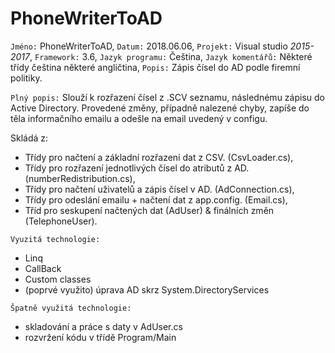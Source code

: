 # PhoneWriterToAD

`Jméno:` PhoneWriterToAD, 
`Datum:` 2018.06.06, 
`Projekt:` Visual studio *2015-2017*, 
`Framework:` 3.6, 
`Jazyk programu:` Čeština, 
`Jazyk komentářů:` Některé třídy čeština některé angličtina, 
`Popis:` Zápis čísel do AD podle firemní politiky.

`Plný popis:` 
Slouží k rozřazení čísel z .SCV seznamu, následnému zápisu do Active Directory. Provedené změny, případně nalezené chyby, zapíše do těla informačního emailu a odešle na email uvedený v configu.

Skládá z:
- Třídy pro načtení a základní rozřazení dat z CSV. (CsvLoader.cs),
- Třídy pro rozřazení jednotlivých čísel do atributů z AD. (numberRedistribution.cs),
- Třídy pro načtení uživatelů a zápis čísel v AD. (AdConnection.cs),
- Třídy pro odeslání emailu + načtení dat z app.config.  (Email.cs),
- Tříd pro seskupení načtených dat (AdUser) & finálních změn (TelephoneUser).

`Vyuzitá technologie:`
- Linq
- CallBack
- Custom classes
- (poprvé využito) úprava AD skrz System.DirectoryServices

`Špatně využitá technologie:`
- skladování a práce s daty v AdUser.cs
- rozvržení kódu v třídě Program/Main
